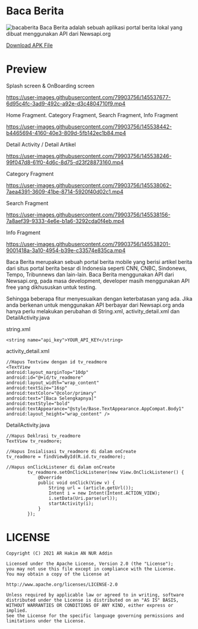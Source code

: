 # Baca Berita
![bacaberita](https://aerhakim.github.io/images/bbR.png)
Baca Berita adalah sebuah aplikasi portal berita lokal yang dibuat menggunakan API dari Newsapi.org

[Download APK File](https://drive.google.com/file/d/1Bvb-I9a8rbvFBVner2Q372vmFGcCLl_Q/view?usp=sharing)

# Preview

Splash screen & OnBoarding screen

https://user-images.githubusercontent.com/79903756/145537677-6d95c4fc-3ad9-492c-a92e-d3c4804710f9.mp4

Home Fragment. Category Fragment, Search Fragment, Info Fragment

https://user-images.githubusercontent.com/79903756/145538442-b4465694-4160-40e3-809d-5fb142ec1b84.mp4

Detail Activity / Detail Artikel

https://user-images.githubusercontent.com/79903756/145538246-99f047d8-61f0-4d6c-8d75-d23f28873160.mp4

Category Fragment

https://user-images.githubusercontent.com/79903756/145538062-7aea4391-3609-41be-8714-5920f40d02c1.mp4

Search Fragment

https://user-images.githubusercontent.com/79903756/145538156-7a8aef39-9333-4e6e-b1a6-3292cda0f4eb.mp4

Info Fragment

https://user-images.githubusercontent.com/79903756/145538201-9001418a-3a10-4954-b39e-c33574e835ca.mp4

Baca Berita merupakan sebuah portal berita mobile yang berisi artikel berita dari situs portal berita besar di Indonesia seperti CNN, CNBC, Sindonews, Tempo, Tribunnews dan lain-lain. Baca Berita menggunakan API dari Newsapi.org, pada masa development, developer masih menggunakan API free yang dikhususkan untuk testing.

Sehingga beberapa fitur menyesuaikan dengan keterbatasan yang ada. Jika anda berkenan untuk menggunakan API berbayar dari Newsapi.org anda hanya perlu melakukan perubahan di String.xml, activity_detail.xml dan DetailActivity.java

string.xml
```
<string name="api_key">YOUR_API_KEY</string>
```
activity_detail.xml
```
//Hapus Textview dengan id tv_readmore
<TextView
android:layout_marginTop="10dp"
android:id="@+id/tv_readmore"
android:layout_width="wrap_content"
android:textSize="16sp"
android:textColor="@color/primary"
android:text="[Baca Selengkapnya]"
android:textStyle="bold"
android:textAppearance="@style/Base.TextAppearance.AppCompat.Body1"
android:layout_height="wrap_content" />
```
DetailActivity.java
```
//Hapus Deklrasi tv_readmore
TextView tv_readmore;

//Hapus Insialisasi tv_readmore di dalam onCreate
tv_readmore = findViewById(R.id.tv_readmore);

//Hapus onClickListener di dalam onCreate
        tv_readmore.setOnClickListener(new View.OnClickListener() {
            @Override
            public void onClick(View v) {
                String url = (article.getUrl());
                Intent i = new Intent(Intent.ACTION_VIEW);
                i.setData(Uri.parse(url));
                startActivity(i);
            }
        });
```

# LICENSE

```
Copyright (C) 2021 AR Hakim AN NUR Addin

Licensed under the Apache License, Version 2.0 (the "License");
you may not use this file except in compliance with the License.
You may obtain a copy of the License at

http://www.apache.org/licenses/LICENSE-2.0

Unless required by applicable law or agreed to in writing, software
distributed under the License is distributed on an "AS IS" BASIS,
WITHOUT WARRANTIES OR CONDITIONS OF ANY KIND, either express or implied.
See the License for the specific language governing permissions and
limitations under the License.
```


